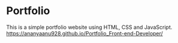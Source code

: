 # Portfolio
This is a simple portfolio website using HTML, CSS and JavaScript.
https://ananyaanu928.github.io/Portfolio_Front-end-Developer/
